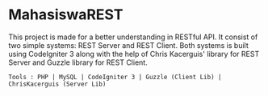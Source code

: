 # MahasiswaREST

This project is made for a better understanding in RESTful API. It consist of two simple systems: REST Server and REST Client. Both systems is built using CodeIgniter 3 along with the help of Chris Kacerguis' library for REST Server and Guzzle library for REST Client.

`Tools : PHP | MySQL | CodeIgniter 3 | Guzzle (Client Lib) | ChrisKacerguis (Server Lib)`
